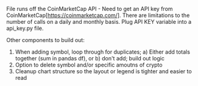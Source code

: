 

File runs off the CoinMarketCap API - 
Need to get an API key from CoinMarketCap[https://coinmarketcap.com/]. There are limitations to the number of calls on a daily and monthly basis. 
Plug API KEY variable into a api_key.py file. 

Other components to build out:
1) When adding symbol, loop through for duplicates; a) Either add totals together (sum in pandas df), or b) don't add; build out logic
2) Option to delete symbol and/or specific amoutns of crypto
3) Cleanup chart structure so the layout or legend is tighter and easier to read
